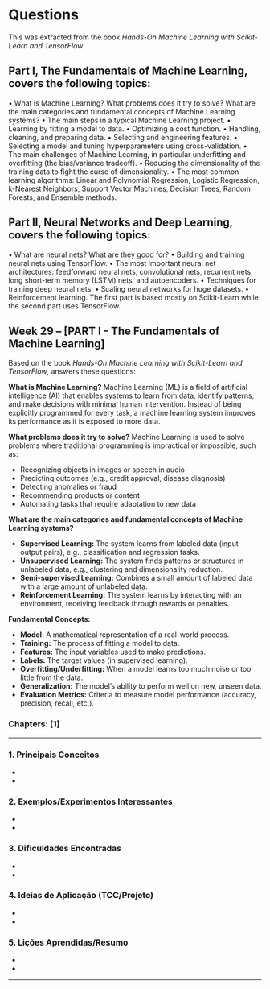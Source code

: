 # Questions
This was extracted from the book *Hands-On Machine Learning with Scikit-Learn and TensorFlow*.

## Part I, The Fundamentals of Machine Learning, covers the following topics:
• What is Machine Learning? What problems does it try to solve? What are the
main categories and fundamental concepts of Machine Learning systems?
• The main steps in a typical Machine Learning project.
• Learning by fitting a model to data.
• Optimizing a cost function.
• Handling, cleaning, and preparing data.
• Selecting and engineering features.
• Selecting a model and tuning hyperparameters using cross-validation.
• The main challenges of Machine Learning, in particular underfitting and overfitting
(the bias/variance tradeoff).
• Reducing the dimensionality of the training data to fight the curse of dimensionality.
• The most common learning algorithms: Linear and Polynomial Regression,
Logistic Regression, k-Nearest Neighbors, Support Vector Machines, Decision
Trees, Random Forests, and Ensemble methods.

## Part II, Neural Networks and Deep Learning, covers the following topics:
• What are neural nets? What are they good for?
• Building and training neural nets using TensorFlow.
• The most important neural net architectures: feedforward neural nets, convolutional
nets, recurrent nets, long short-term memory (LSTM) nets, and autoencoders.
• Techniques for training deep neural nets.
• Scaling neural networks for huge datasets.
• Reinforcement learning.
The first part is based mostly on Scikit-Learn while the second part uses TensorFlow.

## Week 29 – [PART I - The Fundamentals of Machine Learning]

Based on the book *Hands-On Machine Learning with Scikit-Learn and TensorFlow*, answers these questions:

**What is Machine Learning?**
Machine Learning (ML) is a field of artificial intelligence (AI) that enables systems to learn from data, identify patterns, and make decisions with minimal human intervention. Instead of being explicitly programmed for every task, a machine learning system improves its performance as it is exposed to more data.

**What problems does it try to solve?**
Machine Learning is used to solve problems where traditional programming is impractical or impossible, such as:
- Recognizing objects in images or speech in audio
- Predicting outcomes (e.g., credit approval, disease diagnosis)
- Detecting anomalies or fraud
- Recommending products or content
- Automating tasks that require adaptation to new data

**What are the main categories and fundamental concepts of Machine Learning systems?**
- **Supervised Learning:** The system learns from labeled data (input-output pairs), e.g., classification and regression tasks.
- **Unsupervised Learning:** The system finds patterns or structures in unlabeled data, e.g., clustering and dimensionality reduction.
- **Semi-supervised Learning:** Combines a small amount of labeled data with a large amount of unlabeled data.
- **Reinforcement Learning:** The system learns by interacting with an environment, receiving feedback through rewards or penalties.

**Fundamental Concepts:**
- **Model:** A mathematical representation of a real-world process.
- **Training:** The process of fitting a model to data.
- **Features:** The input variables used to make predictions.
- **Labels:** The target values (in supervised learning).
- **Overfitting/Underfitting:** When a model learns too much noise or too little from the data.
- **Generalization:** The model’s ability to perform well on new, unseen data.
- **Evaluation Metrics:** Criteria to measure model performance (accuracy, precision, recall, etc.).

### Chapters: [1]

---

### 1. Principais Conceitos
- 
- 

### 2. Exemplos/Experimentos Interessantes
- 
- 

### 3. Dificuldades Encontradas
- 
- 

### 4. Ideias de Aplicação (TCC/Projeto)
- 
- 

### 5. Lições Aprendidas/Resumo
- 
- 

---
